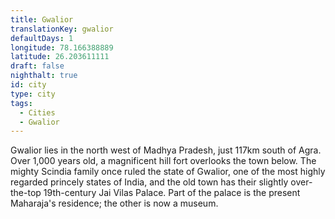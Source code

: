```yaml
---
title: Gwalior
translationKey: gwalior
defaultDays: 1
longitude: 78.166388889
latitude: 26.203611111
draft: false
nighthalt: true
id: city
type: city
tags:
  - Cities
  - Gwalior
---
```

Gwalior lies in the north west of Madhya Pradesh, just 117km south of Agra. Over 1,000 years old, a magnificent hill fort overlooks the town below. The mighty Scindia family once ruled the state of Gwalior, one of the most highly regarded princely states of India, and the old town has their slightly over-the-top 19th-century Jai Vilas Palace. Part of the palace is the present Maharaja's residence; the other is now a museum.